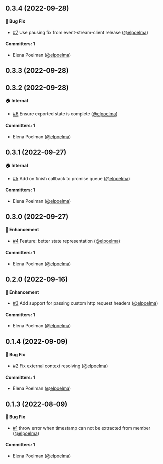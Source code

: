 






## 0.3.4 (2022-09-28)

#### :bug: Bug Fix
* [#7](https://github.com/redpencilio/ldes-consumer/pull/7) Use pausing fix from event-stream-client release ([@elpoelma](https://github.com/elpoelma))

#### Committers: 1
- Elena Poelman ([@elpoelma](https://github.com/elpoelma))

## 0.3.3 (2022-09-28)

## 0.3.2 (2022-09-28)

#### :house: Internal
* [#6](https://github.com/redpencilio/ldes-consumer/pull/6) Ensure exported state is complete ([@elpoelma](https://github.com/elpoelma))

#### Committers: 1
- Elena Poelman ([@elpoelma](https://github.com/elpoelma))

## 0.3.1 (2022-09-27)

#### :house: Internal
* [#5](https://github.com/redpencilio/ldes-consumer/pull/5) Add on finish callback to promise queue ([@elpoelma](https://github.com/elpoelma))

#### Committers: 1
- Elena Poelman ([@elpoelma](https://github.com/elpoelma))

## 0.3.0 (2022-09-27)

#### :rocket: Enhancement
* [#4](https://github.com/redpencilio/ldes-consumer/pull/4) Feature: better state representation ([@elpoelma](https://github.com/elpoelma))

#### Committers: 1
- Elena Poelman ([@elpoelma](https://github.com/elpoelma))

## 0.2.0 (2022-09-16)

#### :rocket: Enhancement
* [#3](https://github.com/redpencilio/ldes-consumer/pull/3) Add support for passing custom http request headers ([@elpoelma](https://github.com/elpoelma))

#### Committers: 1
- Elena Poelman ([@elpoelma](https://github.com/elpoelma))

## 0.1.4 (2022-09-09)

#### :bug: Bug Fix
* [#2](https://github.com/redpencilio/ldes-consumer/pull/2) Fix external context resolving ([@elpoelma](https://github.com/elpoelma))

#### Committers: 1
- Elena Poelman ([@elpoelma](https://github.com/elpoelma))

## 0.1.3 (2022-08-09)

#### :bug: Bug Fix
* [#1](https://github.com/redpencilio/ldes-consumer/pull/1) throw error when timestamp can not be extracted from member ([@elpoelma](https://github.com/elpoelma))

#### Committers: 1
- Elena Poelman ([@elpoelma](https://github.com/elpoelma))

